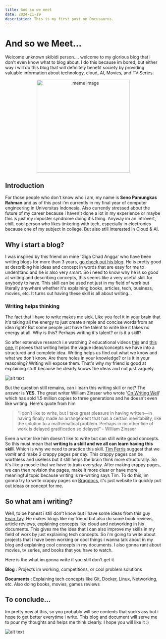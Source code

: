 ```yaml
---
title: And so we meet
date: 2024-11-19
description: This is my first post on Docusaurus.
---
```



# And so we Meet...

Welcome unknown skibidi person.... welcome to my glorious blog that i don't even know what to blog about. I do this because im bored, but either way i will do this blog that will definitely benefit society by providing valuable information about technology, cloud, AI, Movies, and TV Series.

<center>
  <img
    src="https://i.imgflip.com/1hx5mc.jpg?a480600"
    alt="meme image"
    width="300"
  />
</center>

<!-- truncate -->

## Introduction

For those people who don't know who i am, my name is **Seno Pamungkas Rahman** and as of this post i'm currently in my final year of computer engineering in Universitas Indonesia. Also currently stressed about the future of my career because i haven't done a lot in my experience or maybe this is just my imposter syndrome doing it's thing. Anyway im an introvert, chill, cool person who likes tinkering with tech, especially in electronics because one of my subject in college. But also still interested in Cloud & AI.

## Why i start a blog?

I was inspired by this friend on mine 'Giga Chad Angga' who have been writing blogs for more than 3 years, [go check out his blog](https://chevonair.com). He is pretty good at describing his ideas and concept in words that are easy for me to understand and he is also very smart. So i need to know why he is so good at writing and describing concepts, this seems like a very useful skill for anybody to have. This skill can be used not just in my field of work but literally anywhere whether it's explaining books, articles, tech, business, movies, etc. It turns out having these skill is all about writing...

### Writing helps thinking

The fact that i have to write makes me sick. Like you feel it in your brain that it's taking all the energy to just create simple and concise words from an idea right? But some people just have the talent to write like it takes no energy at all. Why is this? Perhaps writing it's talent? or is it a skill?

So after extensive research i.e watching 2 educational videos [this](https://www.youtube.com/watch?v=65U5byDZ55M) and [this one](https://www.youtube.com/watch?v=IsQUT9xRYSg&t=99s), it proves that writing helps the vague ideas/concepts we have into a structured and complete idea. Writing helps us find out what we know and what we don't know. Are there holes in your knowledge? or is it in your reasoning? Writing will expose them. That's why my friend is good at explaining stuff because he clearly knows the ideas and not just vaguely.

![alt text](/img/p1/p1_1.png)

But the question still remains, can i learn this writing skill or not? The answer is **YES**. The great writer William Zinsser who wrote '[On Writing Well](https://www.amazon.com/Writing-Well-Classic-Guide-Nonfiction/dp/0060891548)' which has sold 1.5 million copies to three generations and he doesn't even like writing. Here's quote from him

> “I don’t like to write, but I take great pleasure in having written—in having finally made an arrangement that has a certain inevitability, like the solution to a mathematical problem. Perhaps in no other line of work is delayed gratification so delayed” - William Zinsser

Even a writer like him doesn't like to write but can still write good concepts. So this must mean that **writing is a skill and we all can learn having this skill**. Which is why we need to practice this skill. [Tim Ferris](https://www.youtube.com/watch?v=65U5byDZ55M) suggest that we _vomit_ and make 2 crappy pages per day. This crappy pages can be worthless and useless but it still helps the brain think more structurally. So it's like a muscle that we have to train everyday. After making crappy pages, we can then revision the pages, make it more clear or have more meaningful topic because writing is re-writing says Tim. To do this, im gonna try to write crappy pages on [Bragdocs](https://www.bragdocs.com), it's just website to quickly put out ideas or concept for me.

## So what am i writing?

Well, to be honest i still don't know but i have some ideas from this guy [Evan Tay](https://evantay.com). He makes blogs like my friend but also do some book reviews, article reviews, explaining concepts like cloud and networking in his documents. This gives me the idea that i can also improve my skills in my field of work by just explaining tech concepts. So i'm going to write about projects that i have been working or cool things i wanna talk about in my blog and explaining cool concepts in my documents. I also gonna rant about movies, tv series, and books that you have to watch.

Here is the what im gonna write if you still don't get it

**Blog** : Projects im working, competitions, or cool problem solutions

**Documents** : Explaining tech concepts like Git, Docker, Linux, Networking, etc. Also doing books, movies, games reviews

## To conclude...

Im pretty new at this, so you probably will see contents that sucks ass but i hope to get better everytime i write. This blog and document will serve me to pour my thoughts and helps me think clearly. I hope you will like it :)

![alt text](https://media.tenor.com/9m9_eXtG0U8AAAAM/sponge.gif)
